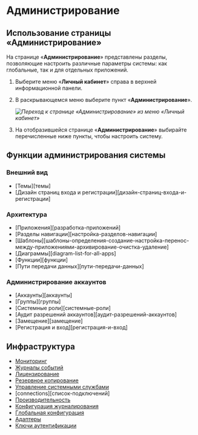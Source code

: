 # Администрирование

## Использование страницы «Администрирование»

На странице «**Администрирование**» представлены разделы, позволяющие настроить различные параметры системы: как глобальные, так и для отдельных приложений.

1. Выберите меню «**Личный кабинет**» справа в верхней информационной панели.
2. В раскрывающемся меню выберите пункт «**Администрирование**».

    _![Переход к странице «Администрирование» из меню «Личный кабинет»](personal_menu.png)_

3. На отобразившейся странице «**Администрирование**» выбирайте перечисленные ниже пункты, чтобы настроить систему.

## Функции администрирования системы

### Внешний вид

* [Темы][темы]
* [Дизайн страниц входа и регистрации][дизайн-страниц-входа-и-регистрации]

### Архитектура

* [Приложения][разработка-приложений]
* [Разделы навигации][настройка-разделов-навигации]
* [Шаблоны][шаблоны-определения-создание-настройка-перенос-между-приложениями-архивирование-очистка-удаление]
* [Диаграммы][diagram-list-for-all-apps]
* [Функции][функции]
* [Пути передачи данных][пути-передачи-данных]

### Администрирование аккаунтов

* [Аккаунты][аккаунты]
* [Группы][группы]
* [Системные роли][системные-роли]
* [Аудит разрешений аккаунтов][аудит-разрешений-аккаунтов]
* [Замещение][замещение]
* [Регистрация и вход][регистрация-и-вход]

## Инфраструктура

* [Мониторинг](monitoring.md)
* [Журналы событий](logs.md)
* [Лицензирование](licensing.md)
* [Резервное копирование](backup.md)
* [Управление системными службами](system_service_management.md)
* [connections][список-подключений]
* [Производительность](performance.md)
* [Конфигурация журналирования](logging_configuration.md)
* [Глобальная конфигурация](global_configuration.md)
* [Адаптеры](adapters.md)
* [Ключи аутентификации](authentication_key.md)
